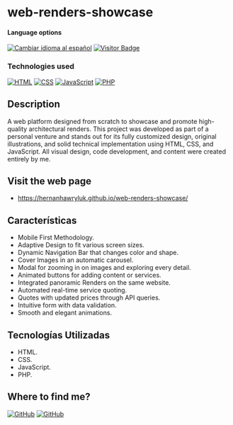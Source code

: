 # web-renders-showcase

<div>
<h4>Language options</h4>
  <a href="https://github.com/hernanhawryluk/web-renders-showcase/blob/main/README.es.md"><img alt="Cambiar idioma al español" src="https://img.shields.io/badge/idioma-español-yellow.svg"></a>
  <a href="#"><img alt="Visitor Badge" src="https://visitor-badge.laobi.icu/badge?page_id=hernanhawryluk.web-renders-showcase"></a>
</div>
<div>
  <h3>Technologies used</h3>
  <a href="#"><img alt="HTML" src="https://img.shields.io/badge/HTML-5.0-blue?logo=html5"></a>
  <a href="#"><img alt="CSS" src="https://img.shields.io/badge/CSS-CSS3-blue?logo=css3"></a>
  <a href="#"><img alt="JavaScript" src="https://img.shields.io/badge/JavaScript-2020-blue?logo=javascript"></a>
  <a href="#"><img alt="PHP" src="https://img.shields.io/badge/PHP-8.1-blue?logo=php"></a>
</div>

## Description

A web platform designed from scratch to showcase and promote high-quality architectural renders. This project was developed as part of a personal venture and stands out for its fully customized design, original illustrations, and solid technical implementation using HTML, CSS, and JavaScript. All visual design, code development, and content were created entirely by me.

## Visit the web page

- https://hernanhawryluk.github.io/web-renders-showcase/

## Características

- Mobile First Methodology.
- Adaptive Design to fit various screen sizes.
- Dynamic Navigation Bar that changes color and shape.
- Cover Images in an automatic carousel.
- Modal for zooming in on images and exploring every detail.
- Animated buttons for adding content or services.
- Integrated panoramic Renders on the same website.
- Automated real-time service quoting.
- Quotes with updated prices through API queries.
- Intuitive form with data validation.
- Smooth and elegant animations.

## Tecnologías Utilizadas

- HTML.
- CSS.
- JavaScript.
- PHP.

## Where to find me?

<div>
  <a href="https://github.com/hernanhawryluk"><img alt="GitHub" src="https://img.shields.io/badge/GitHub-grey?style=for-the-badge&logo=github"></a>
  <a href="https://www.linkedin.com/in/hernan-hawryluk"><img alt="GitHub" src="https://img.shields.io/badge/LinkedIn-blue?style=for-the-badge&logo=linkedin"></a>
</div>
